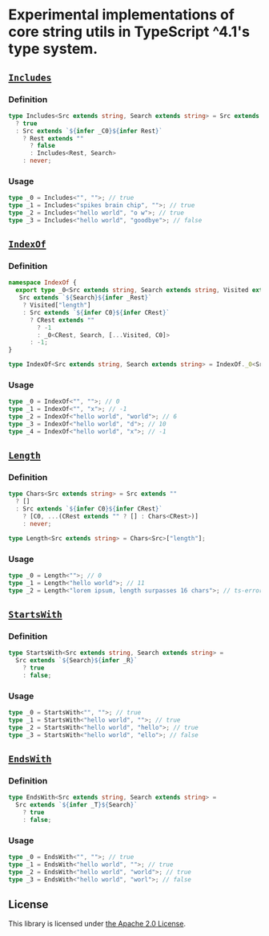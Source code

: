 # Experimental implementations of core string utils in TypeScript ^4.1's type system.

## [`Includes`](./length.ts)

### Definition

```ts
type Includes<Src extends string, Search extends string> = Src extends `${Search}${infer _Rest}`
  ? true
  : Src extends `${infer _C0}${infer Rest}`
    ? Rest extends ""
      ? false
      : Includes<Rest, Search>
    : never;
```

### Usage

```ts
type _0 = Includes<"", "">; // true
type _1 = Includes<"spikes brain chip", "">; // true
type _2 = Includes<"hello world", "o w">; // true
type _3 = Includes<"hello world", "goodbye">; // false

```

## [`IndexOf`](./index-of.ts)

### Definition

```ts
namespace IndexOf {
  export type _0<Src extends string, Search extends string, Visited extends string[] = []> =
   Src extends `${Search}${infer _Rest}`
    ? Visited["length"]
    : Src extends `${infer C0}${infer CRest}`
      ? CRest extends ""
        ? -1
        : _0<CRest, Search, [...Visited, C0]>
      : -1;
}

type IndexOf<Src extends string, Search extends string> = IndexOf._0<Src, Search>;
```

### Usage

```ts
type _0 = IndexOf<"", "">; // 0
type _1 = IndexOf<"", "x">; // -1
type _2 = IndexOf<"hello world", "world">; // 6
type _3 = IndexOf<"hello world", "d">; // 10
type _4 = IndexOf<"hello world", "x">; // -1
```

## [`Length`](./length.ts)

### Definition

```ts
type Chars<Src extends string> = Src extends ""
  ? []
  : Src extends `${infer C0}${infer CRest}`
    ? [C0, ...(CRest extends "" ? [] : Chars<CRest>)]
    : never;

type Length<Src extends string> = Chars<Src>["length"];
```

### Usage

```ts
type _0 = Length<"">; // 0
type _1 = Length<"hello world">; // 11
type _2 = Length<"lorem ipsum, length surpasses 16 chars">; // ts-error
```

## [`StartsWith`](./starts-with.ts)

### Definition

```ts
type StartsWith<Src extends string, Search extends string> =
  Src extends `${Search}${infer _R}`
    ? true
    : false;
```

### Usage

```ts
type _0 = StartsWith<"", "">; // true
type _1 = StartsWith<"hello world", "">; // true
type _2 = StartsWith<"hello world", "hello">; // true
type _3 = StartsWith<"hello world", "ello">; // false
```


## [`EndsWith`](./ends-with.ts)

### Definition

```ts
type EndsWith<Src extends string, Search extends string> =
  Src extends `${infer _T}${Search}`
    ? true
    : false;
```

### Usage

```ts
type _0 = EndsWith<"", "">; // true
type _1 = EndsWith<"hello world", "">; // true
type _2 = EndsWith<"hello world", "world">; // true
type _3 = EndsWith<"hello world", "worl">; // false
```

## License

This library is licensed under [the Apache 2.0 License](LICENSE).